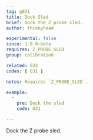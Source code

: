```yaml
---
tag: g031
title: Dock Sled
brief: Dock the Z probe sled.
author: thinkyhead

experimental: false
since: 1.0.0-beta
requires: Z_PROBE_SLED
group: calibration

related: G32
codes: [ G31 ]

notes: Requires `Z_PROBE_SLED`.

example:
  -
    pre: Dock the sled
    code: G31

---
```


Dock the Z probe sled.
